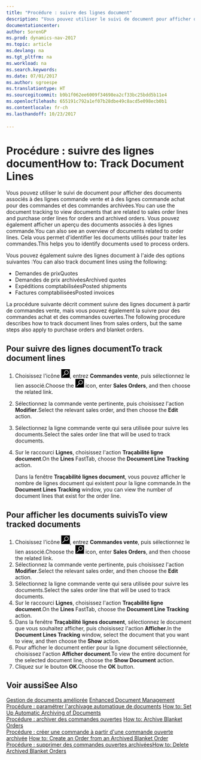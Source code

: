 ```yaml
---
title: "Procédure : suivre des lignes document"
description: "Vous pouvez utiliser le suivi de document pour afficher des documents associés à des lignes commande vente et à des lignes commande achat pour des commandes et des commandes archivées. Vous pouvez également afficher un aperçu des documents associés à des lignes commande."
documentationcenter: 
author: SorenGP
ms.prod: dynamics-nav-2017
ms.topic: article
ms.devlang: na
ms.tgt_pltfrm: na
ms.workload: na
ms.search.keywords: 
ms.date: 07/01/2017
ms.author: sgroespe
ms.translationtype: HT
ms.sourcegitcommit: b9b1f062ee6009f34698ea2cf33bc25bdd5b11e4
ms.openlocfilehash: 655191c792a1ef07b28dbe49c8acd5e098ecb0b1
ms.contentlocale: fr-ch
ms.lasthandoff: 10/23/2017

---
```

# <a name="how-to-track-document-lines"></a><span data-ttu-id="4a6ff-104">Procédure : suivre des lignes document</span><span class="sxs-lookup"><span data-stu-id="4a6ff-104">How to: Track Document Lines</span></span>
<span data-ttu-id="4a6ff-105">Vous pouvez utiliser le suivi de document pour afficher des documents associés à des lignes commande vente et à des lignes commande achat pour des commandes et des commandes archivées.</span><span class="sxs-lookup"><span data-stu-id="4a6ff-105">You can use the document tracking to view documents that are related to sales order lines and purchase order lines for orders and archived orders.</span></span> <span data-ttu-id="4a6ff-106">Vous pouvez également afficher un aperçu des documents associés à des lignes commande.</span><span class="sxs-lookup"><span data-stu-id="4a6ff-106">You can also see an overview of documents related to order lines.</span></span> <span data-ttu-id="4a6ff-107">Cela vous permet d'identifier les documents utilisés pour traiter les commandes.</span><span class="sxs-lookup"><span data-stu-id="4a6ff-107">This helps you to identify documents used to process orders.</span></span>  

<span data-ttu-id="4a6ff-108">Vous pouvez également suivre des lignes document à l'aide des options suivantes :</span><span class="sxs-lookup"><span data-stu-id="4a6ff-108">You can also track document lines using the following:</span></span>  

- <span data-ttu-id="4a6ff-109">Demandes de prix</span><span class="sxs-lookup"><span data-stu-id="4a6ff-109">Quotes</span></span>  
- <span data-ttu-id="4a6ff-110">Demandes de prix archivées</span><span class="sxs-lookup"><span data-stu-id="4a6ff-110">Archived quotes</span></span>  
- <span data-ttu-id="4a6ff-111">Expéditions comptabilisées</span><span class="sxs-lookup"><span data-stu-id="4a6ff-111">Posted shipments</span></span>  
- <span data-ttu-id="4a6ff-112">Factures comptabilisées</span><span class="sxs-lookup"><span data-stu-id="4a6ff-112">Posted invoices</span></span>  

<span data-ttu-id="4a6ff-113">La procédure suivante décrit comment suivre des lignes document à partir de commandes vente, mais vous pouvez également la suivre pour des commandes achat et des commandes ouvertes.</span><span class="sxs-lookup"><span data-stu-id="4a6ff-113">The following procedure describes how to track document lines from sales orders, but the same steps also apply to purchase orders and blanket orders.</span></span>  

## <a name="to-track-document-lines"></a><span data-ttu-id="4a6ff-114">Pour suivre des lignes document</span><span class="sxs-lookup"><span data-stu-id="4a6ff-114">To track document lines</span></span>  

1.  <span data-ttu-id="4a6ff-115">Choisissez l'icône ![Page ou état pour la recherche](../../media/ui-search/search_small.png "icône Page ou état pour la recherche"), entrez **Commandes vente**, puis sélectionnez le lien associé.</span><span class="sxs-lookup"><span data-stu-id="4a6ff-115">Choose the ![Search for Page or Report](../../media/ui-search/search_small.png "Search for Page or Report icon") icon, enter **Sales Orders**, and then choose the related link.</span></span>  
2.  <span data-ttu-id="4a6ff-116">Sélectionnez la commande vente pertinente, puis choisissez l'action **Modifier**.</span><span class="sxs-lookup"><span data-stu-id="4a6ff-116">Select the relevant sales order, and then choose the **Edit** action.</span></span>  
3.  <span data-ttu-id="4a6ff-117">Sélectionnez la ligne commande vente qui sera utilisée pour suivre les documents.</span><span class="sxs-lookup"><span data-stu-id="4a6ff-117">Select the sales order line that will be used to track documents.</span></span>  
4.  <span data-ttu-id="4a6ff-118">Sur le raccourci **Lignes**, choisissez l'action **Traçabilité ligne document**.</span><span class="sxs-lookup"><span data-stu-id="4a6ff-118">On the **Lines** FastTab, choose the **Document Line Tracking** action.</span></span>  

    <span data-ttu-id="4a6ff-119">Dans la fenêtre **Traçabilité lignes document**, vous pouvez afficher le nombre de lignes document qui existent pour la ligne commande.</span><span class="sxs-lookup"><span data-stu-id="4a6ff-119">In the **Document Lines Tracking** window, you can view the number of document lines that exist for the order line.</span></span>  

## <a name="to-view-tracked-documents"></a><span data-ttu-id="4a6ff-120">Pour afficher les documents suivis</span><span class="sxs-lookup"><span data-stu-id="4a6ff-120">To view tracked documents</span></span>  

1.  <span data-ttu-id="4a6ff-121">Choisissez l'icône ![Page ou état pour la recherche](../../media/ui-search/search_small.png "icône Page ou état pour la recherche"), entrez **Commandes vente**, puis sélectionnez le lien associé.</span><span class="sxs-lookup"><span data-stu-id="4a6ff-121">Choose the ![Search for Page or Report](../../media/ui-search/search_small.png "Search for Page or Report icon") icon, enter **Sales Orders**, and then choose the related link.</span></span>  
2.  <span data-ttu-id="4a6ff-122">Sélectionnez la commande vente pertinente, puis choisissez l'action **Modifier**.</span><span class="sxs-lookup"><span data-stu-id="4a6ff-122">Select the relevant sales order, and then choose the **Edit** action.</span></span>  
3.  <span data-ttu-id="4a6ff-123">Sélectionnez la ligne commande vente qui sera utilisée pour suivre les documents.</span><span class="sxs-lookup"><span data-stu-id="4a6ff-123">Select the sales order line that will be used to track documents.</span></span>  
4.  <span data-ttu-id="4a6ff-124">Sur le raccourci **Lignes**, choisissez l'action **Traçabilité ligne document**.</span><span class="sxs-lookup"><span data-stu-id="4a6ff-124">On the **Lines** FastTab, choose the **Document Line Tracking** action.</span></span>  
5.  <span data-ttu-id="4a6ff-125">Dans la fenêtre **Traçabilité lignes document**, sélectionnez le document que vous souhaitez afficher, puis choisissez l'action **Afficher**.</span><span class="sxs-lookup"><span data-stu-id="4a6ff-125">In the **Document Lines Tracking** window, select the document that you want to view, and then choose the **Show** action.</span></span>  
6.  <span data-ttu-id="4a6ff-126">Pour afficher le document entier pour la ligne document sélectionnée, choisissez l'action **Afficher document**.</span><span class="sxs-lookup"><span data-stu-id="4a6ff-126">To view the entire document for the selected document line, choose the **Show Document** action.</span></span>  
7.  <span data-ttu-id="4a6ff-127">Cliquez sur le bouton **OK**.</span><span class="sxs-lookup"><span data-stu-id="4a6ff-127">Choose the **OK** button.</span></span>  

## <a name="see-also"></a><span data-ttu-id="4a6ff-128">Voir aussi</span><span class="sxs-lookup"><span data-stu-id="4a6ff-128">See Also</span></span>  
 <span data-ttu-id="4a6ff-129">[Gestion de documents améliorée](enhanced-document-management.md) </span><span class="sxs-lookup"><span data-stu-id="4a6ff-129">[Enhanced Document Management](enhanced-document-management.md) </span></span>  
 <span data-ttu-id="4a6ff-130">[Procédure : paramétrer l'archivage automatique de documents](how-to-set-up-automatic-archiving-of-documents.md) </span><span class="sxs-lookup"><span data-stu-id="4a6ff-130">[How to: Set Up Automatic Archiving of Documents](how-to-set-up-automatic-archiving-of-documents.md) </span></span>  
 <span data-ttu-id="4a6ff-131">[Procédure : archiver des commandes ouvertes](how-to-archive-blanket-orders.md) </span><span class="sxs-lookup"><span data-stu-id="4a6ff-131">[How to: Archive Blanket Orders](how-to-archive-blanket-orders.md) </span></span>  
 <span data-ttu-id="4a6ff-132">[Procédure : créer une commande à partir d'une commande ouverte archivée](how-to-create-an-order-from-an-archived-blanket-order.md) </span><span class="sxs-lookup"><span data-stu-id="4a6ff-132">[How to: Create an Order from an Archived Blanket Order](how-to-create-an-order-from-an-archived-blanket-order.md) </span></span>  
 [<span data-ttu-id="4a6ff-133">Procédure : supprimer des commandes ouvertes archivées</span><span class="sxs-lookup"><span data-stu-id="4a6ff-133">How to: Delete Archived Blanket Orders</span></span>](how-to-delete-archived-blanket-orders.md)

